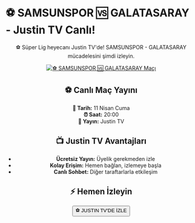 <h1>⚽️ SAMSUNSPOR 🆚 GALATASARAY - Justin TV Canlı!</h1>

<center>
  <div class="content">
    <section id="samsun-galatasaray">
      <p>⚽️ Süper Lig heyecanı Justin TV'de! SAMSUNSPOR - GALATASARAY mücadelesini şimdi izleyin.</p>
      <a href="https://canlimacinizle.blogspot.com/" title="⚽️ SAMSUNSPOR 🆚 GALATASARAY Canlı İzle" target="_blank">
        <img src="https://i.ibb.co/5K7Ks6w/zzzz3.gif" alt="⚽️ SAMSUNSPOR 🆚 GALATASARAY Maçı">
      </a>
      <p>
        <h2>⚽️ Canlı Maç Yayını</h2>
        <strong>📅 Tarih:</strong> 11 Nisan Cuma<br>
        <strong>⏰ Saat:</strong> 20:00<br>
        <strong>📡 Yayın:</strong> Justin TV
      </p>
    </section>
    <section id="neden-justintv">
      <h2>📺 Justin TV Avantajları</h2>
      <ul>
        <li><strong>Ücretsiz Yayın:</strong> Üyelik gerekmeden izle</li>
        <li><strong>Kolay Erişim:</strong> Hemen bağlan, izlemeye başla</li>
        <li><strong>Canlı Sohbet:</strong> Diğer taraftarlarla etkileşim</li>
      </ul>
    </section>
    <section id="canli-mac-linki">
      <h2>⚡ Hemen İzleyin</h2>
      <a href="https://canlimacinizle.blogspot.com/" target="_blank">
        <button>⚽️ JUSTIN TV'DE İZLE</button>
      </a>
    </section>
  </div>
</center>
